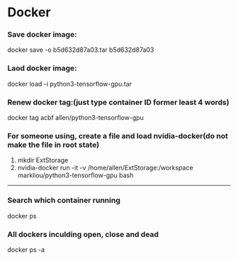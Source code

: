 # Docker

### Save docker image:  
docker save -o b5d632d87a03.tar b5d632d87a03  
### Laod docker image:  
docker load -i python3-tensorflow-gpu.tar  
### Renew docker tag:(just type container ID former least 4 words)  
docker tag acbf allen/python3-tensorflow-gpu
### For someone using, create a file and load nvidia-docker(do not make the file in root state)  
1. mkdir ExtStorage  
2. nvidia-docker run -it -v /home/allen/ExtStorage:/workspace markliou/python3-tensorflow-gpu bash  
 ---  
### Search which container running  
docker ps  
### All dockers inculding open, close and dead  
docker ps -a  


